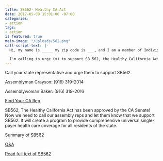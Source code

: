 ```yaml
---
title: SB562- Healthy CA Act
date: 2017-05-08 15:01:00 -07:00
categories:
- action
tags:
- action
is featured: true
main-image: "/uploads/562.png"
call-script-text: |-
  Hi, my name is _____ my zip code is ___, and I am a member of Indivisible Central Contra Costa County.

  I'm calling to urge (x) to support SB 562, the Healthy California Act. This bill will guarantee that every resident of California will receive health care services.
---
```


Call your state representative and urge them to support SB562.

Assemblyman Grayson: (916) 319-2014

Assemblywoman Baker: (916) 319-2016

[Find Your CA Rep](http://findyourrep.legislature.ca.gov/)

SB562, The Healthy California Act has been approved by the CA Senate! Now we need to call our assembly reps and let them know that we support SB562. It will create a program to provide comprehensive universal single-payer health care coverage for all residents of the state.


[Summary of SB562](http://www.healthycaliforniaact.org/wp-content/uploads/SB562-FactSheet.pdf)

[Q&A](http://www.healthycaliforniaact.org/wp-content/uploads/SB-562-QA-Flyer.pdf)

[Read full text of SB562](https://leginfo.legislature.ca.gov/faces/billNavClient.xhtml?bill_id=201720180SB562)